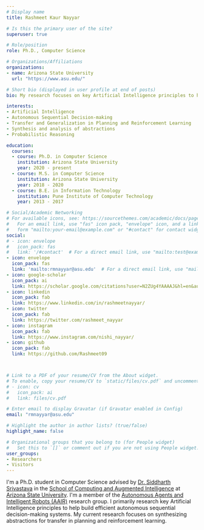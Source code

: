 ```yaml
---
# Display name
title: Rashmeet Kaur Nayyar

# Is this the primary user of the site?
superuser: true

# Role/position
role: Ph.D., Computer Science

# Organizations/Affiliations
organizations:
- name: Arizona State University
  url: "https://www.asu.edu/"

# Short bio (displayed in user profile at end of posts)
bio: My research focuses on key Artificial Intelligence principles to help build efficient systems that can reason about, plan, and act under uncertainty.

interests:
- Artificial Intelligence
- Autonomous Sequential Decision-making
- Transfer and Generalization in Planning and Reinforcement Learning
- Synthesis and analysis of abstractions
- Probabilistic Reasoning

education:
  courses:
  - course: Ph.D. in Computer Science
    institution: Arizona State University
    year: 2020 - present
  - course: M.S. in Computer Science
    institution: Arizona State University
    year: 2018 - 2020
  - course: B.E. in Information Technology
    institution: Pune Institute of Computer Technology
    year: 2013 - 2017

# Social/Academic Networking
# For available icons, see: https://sourcethemes.com/academic/docs/page-builder/#icons
#   For an email link, use "fas" icon pack, "envelope" icon, and a link in the
#   form "mailto:your-email@example.com" or "#contact" for contact widget.
social:
# - icon: envelope
#   icon_pack: fas
#   link: '/#contact'  # For a direct email link, use "mailto:test@example.org".
- icon: envelope
  icon_pack: fas
  link: 'mailto:rmnayyar@asu.edu'  # For a direct email link, use "mailto:test@example.org".
- icon: google-scholar
  icon_pack: ai
  link: https://scholar.google.com/citations?user=N2ZUg4YAAAAJ&hl=en&authuser=1
- icon: linkedin
  icon_pack: fab
  link: https://www.linkedin.com/in/rashmeetnayyar/
- icon: twitter
  icon_pack: fab
  link: https://twitter.com/rashmeet_nayyar
- icon: instagram
  icon_pack: fab
  link: https://www.instagram.com/nishi_nayyar/
- icon: github
  icon_pack: fab
  link: https://github.com/Rashmeet09



# Link to a PDF of your resume/CV from the About widget.
# To enable, copy your resume/CV to `static/files/cv.pdf` and uncomment the lines below.
# - icon: cv
#   icon_pack: ai
#   link: files/cv.pdf

# Enter email to display Gravatar (if Gravatar enabled in Config)
email: "rmnayyar@asu.edu"

# Highlight the author in author lists? (true/false)
highlight_name: false

# Organizational groups that you belong to (for People widget)
#   Set this to `[]` or comment out if you are not using People widget.
user_groups:
- Researchers
- Visitors
---
```


I'm a Ph.D. student in Computer Science advised by [Dr. Siddharth Srivastava](https://www.public.asu.edu/~ssriva43/) in the [School of Computing and Augmented Intelligence](https://scai.engineering.asu.edu/) at [Arizona State University](https://www.asu.edu/). I'm a member of the [Autonomous Agents and Intelligent Robots (AAIR)](https://aair-lab.github.io/) research group. I primarily research key Artificial Intelligence principles to help build efficient autonomous sequential decision-making systems. My current research focuses on synthesizing abstractions for transfer in planning and reinforcement learning.

